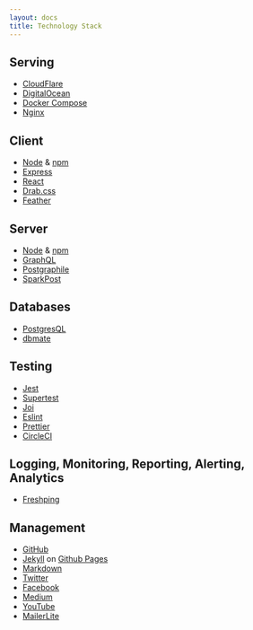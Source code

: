 ```yaml
---
layout: docs
title: Technology Stack
---
```


## Serving

- [CloudFlare](https://www.cloudflare.com/)
- [DigitalOcean](https://www.digitalocean.com/)
- [Docker Compose](https://docs.docker.com/compose/)
- [Nginx](http://wiki.nginx.org/Main)

## Client

- [Node](https://nodejs.org/) & [npm](https://npmjs.org/)
- [Express](http://expressjs.com/)
- [React](https://reactjs.org/)
- [Drab.css](https://github.com/heiskr/drab.css)
- [Feather](https://feathericons.com/)

## Server

- [Node](https://nodejs.org/) & [npm](https://npmjs.org/)
- [GraphQL](https://graphql.org/)
- [Postgraphile](https://www.graphile.org/postgraphile/)
- [SparkPost](https://sparkpost.com/)

## Databases

- [PostgresQL](https://www.postgresql.org/)
- [dbmate](https://github.com/amacneil/dbmate)

## Testing

- [Jest](https://jestjs.io/)
- [Supertest](https://github.com/visionmedia/supertest)
- [Joi](https://github.com/hapijs/joi)
- [Eslint](https://eslint.org/)
- [Prettier](https://prettier.io/)
- [CircleCI](https://circleci.com/)

## Logging, Monitoring, Reporting, Alerting, Analytics

- [Freshping](https://www.freshworks.com/website-monitoring/)

## Management

- [GitHub](https://github.com/)
- [Jekyll](http://jekyllrb.com/) on [Github Pages](https://pages.github.com/)
- [Markdown](https://daringfireball.net/projects/markdown/)
- [Twitter](https://twitter.com/sagefyorg)
- [Facebook](https://www.facebook.com/sagefy)
- [Medium](http://stories.sagefy.org/)
- [YouTube](https://www.youtube.com/channel/UCFCHo5F5Ai_z1fX8pn1NrLg)
- [MailerLite](http://mailerlite.com/)
